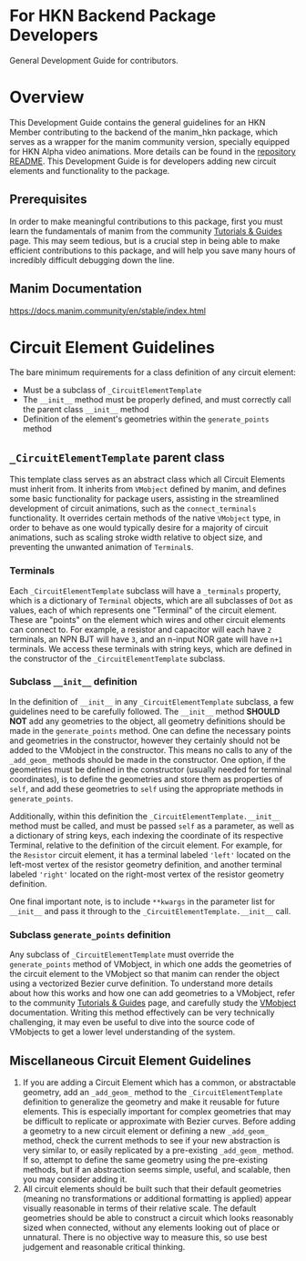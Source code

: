 For HKN Backend Package Developers
==================================
General Development Guide for contributors.
# Overview
This Development Guide contains the general guidelines for an HKN Member contributing to the backend of the manim_hkn package, which serves as a wrapper for the manim community version, specially equipped for HKN Alpha video animations. More details can be found in the [repository README](https://github.com/hkn-alpha/manim/blob/main/README.md). This Development Guide is for developers adding new circuit elements and functionality to the package.
## Prerequisites
In order to make meaningful contributions to this package, first you must learn the fundamentals of manim from the community [Tutorials & Guides](https://docs.manim.community/en/stable/tutorials_guides.html) page. This may seem tedious, but is a crucial step in being able to make efficient contributions to this package, and will help you save many hours of incredibly difficult debugging down the line.
## Manim Documentation
https://docs.manim.community/en/stable/index.html
# Circuit Element Guidelines
The bare minimum requirements for a class definition of any circuit element:
- Must be a subclass of `_CircuitElementTemplate`
- The `__init__` method must be properly defined, and must correctly call the parent class `__init__` method
- Definition of the element's geometries within the `generate_points` method
## `_CircuitElementTemplate` parent class
This template class serves as an abstract class which all Circuit Elements must inherit from. It inherits from `VMobject` defined by manim, and defines some basic functionality for package users, assisting in the streamlined development of circuit animations, such as the `connect_terminals` functionality. It overrides certain methods of the native `VMobject` type, in order to behave as one would typically desire for a majority of circuit animations, such as scaling stroke width relative to object size, and preventing the unwanted animation of `Terminal`s.
### Terminals
Each `_CircuitElementTemplate` subclass will have a `_terminals` property, which is a dictionary of `Terminal` objects, which are all subclasses of `Dot` as values, each of which represents one "Terminal" of the circuit element. These are "points" on the element which wires and other circuit elements can connect to. For example, a resistor and capacitor will each have `2` terminals, an NPN BJT will have `3`, and an n-input NOR gate will have `n+1` terminals. We access these terminals with string keys, which are defined in the constructor of the `_CircuitElementTemplate` subclass.
### Subclass `__init__` definition
In the definition of `__init__` in any `_CircuitElementTemplate` subclass, a few guidelines need to be carefully followed. The `__init__` method **SHOULD NOT** add any geometries to the object, all geometry definitions should be made in the `generate_points` method. One can define the necessary points and geometries in the constructor, however they certainly should not be added to the VMobject in the constructor. This means no calls to any of the `_add_geom_` methods should be made in the constructor. One option, if the geometries must be defined in the constructor (usually needed for terminal coordinates), is to define the geometries and store them as properties of `self`, and add these geometries to `self` using the appropriate methods in `generate_points`.

Additionally, within this definition the `_CircuitElementTemplate.__init__` method must be called, and must be passed `self` as a parameter, as well as a dictionary of string keys, each indexing the coordinate of its respective Terminal, relative to the definition of the circuit element. For example, for the `Resistor` circuit element, it has a terminal labeled `'left'` located on the left-most vertex of the resistor geometry definition, and another terminal labeled `'right'` located on the right-most vertex of the resistor geometry definition. 

One final important note, is to include `**kwargs` in the parameter list for `__init__` and pass it through to the `_CircuitElementTemplate.__init__` call.
### Subclass `generate_points` definition
Any subclass of `_CircuitElementTemplate` must override the `generate_points` method of VMobject, in which one adds the geometries of the circuit element to the VMobject so that manim can render the object using a vectorized Bezier curve definition. To understand more details about how this works and how one can add geometries to a VMobject, refer to the community [Tutorials & Guides](https://docs.manim.community/en/stable/tutorials_guides.html) page, and carefully study the [VMobject](https://docs.manim.community/en/stable/reference/manim.mobject.types.vectorized_mobject.VMobject.html#manim.mobject.types.vectorized_mobject.VMobject) documentation. Writing this method effectively can be very technically challenging, it may even be useful to dive into the source code of VMobjects to get a lower level understanding of the system.
## Miscellaneous Circuit Element Guidelines
1) If you are adding a Circuit Element which has a common, or abstractable geometry, add an `_add_geom_` method to the `_CircuitElementTemplate` definition to generalize the geometry and make it reusable for future elements. This is especially important for complex geometries that may be difficult to replicate or approximate with Bezier curves. Before adding a geometry to a new circuit element or defining a new `_add_geom_` method, check the current methods to see if your new abstraction is very similar to, or easily replicated by a pre-existing `_add_geom_` method. If so, attempt to define the same geometry using the pre-existing methods, but if an abstraction seems simple, useful, and scalable, then you may consider adding it.
2) All circuit elements should be built such that their default geometries (meaning no transformations or additional formatting is applied) appear visually reasonable in terms of their relative scale. The default geometries should be able to construct a circuit which looks reasonably sized when connected, without any elements looking out of place or unnatural. There is no objective way to measure this, so use best judgement and reasonable critical thinking.